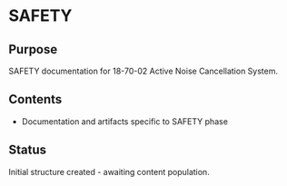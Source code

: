 # SAFETY

## Purpose
SAFETY documentation for 18-70-02 Active Noise Cancellation System.

## Contents
- Documentation and artifacts specific to SAFETY phase

## Status
Initial structure created - awaiting content population.
